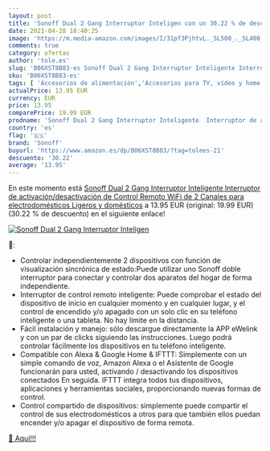 ```yaml
---
layout: post
title: 'Sonoff Dual 2 Gang Interruptor Inteligen con un 30.22 % de descuento'
date: 2021-04-28 18:40:25
image: 'https://m.media-amazon.com/images/I/31pf3PjhtvL._SL500_._SL400_.jpg'
comments: true
category: ofertas
author: 'tole.es'
slug: 'B06XST8B83-es Sonoff Dual 2 Gang Interruptor Inteligente Interruptor de...'
sku: 'B06XST8B83-es'
tags: [ 'Accesorios de alimentación','Accesorios para TV, vídeo y home cinema','Alargadores de cables','Electrónica','TV, vídeo y home cinema','sonoff', ]
actualPrice: 13.95 EUR
currency: EUR
price: 13.95
comparePrice: 19.99 EUR
prodname: 'Sonoff Dual 2 Gang Interruptor Inteligente  Interruptor de activación/desactivación de Control Remoto WiFi de 2 Canales para electrodomésticos Ligeros y domésticos'
country: 'es'
flag: '🇪🇸'
brand: 'Sonoff'
buyurl: 'https://www.amazon.es/dp/B06XST8B83/?tag=tolees-21'
descuento: '30.22'
average: '13.95'
---
```


En este momento está [Sonoff Dual 2 Gang Interruptor Inteligente  Interruptor de activación/desactivación de Control Remoto WiFi de 2 Canales para electrodomésticos Ligeros y domésticos](https://www.amazon.es/dp/B06XST8B83/?tag=tolees-21) a 13.95 EUR (original: 19.99 EUR) (30.22 %  de descuento) en el siguiente enlace!

[![Sonoff Dual 2 Gang Interruptor Inteligen](https://m.media-amazon.com/images/I/31pf3PjhtvL._SL500_._SL400_.jpg)](https://www.amazon.es/dp/B06XST8B83/?tag=tolees-21)

🔎:

- Controlar independientemente 2 dispositivos con función de visualización sincrónica de estado:Puede utilizar uno Sonoff doble interruptor para conectar y controlar dos aparatos del hogar de forma independiente. 
- Interruptor de control remoto inteligente: Puede comprobar el estado del dispositivo de inicio en cualquier momento y en cualquier lugar, y el control de encendido y/o apagado con un solo clic en su teléfono inteligente o una tableta. No hay límite en la distancia. 
- Fácil instalación y manejo: sólo descargue directamente la APP eWelink y con un par de clicks siguiendo las instrucciones. Luego podrá controlar fácilmente los dispositivos en tu teléfono inteligente. 
- Compatible con Alexa & Google Home & IFTTT: Simplemente con un simple comando de voz, Amazon Alexa o el Asistente de Google funcionarán para usted, activando / desactivando los dispositivos conectados En seguida. IFTTT integra todos tus dispositivos, aplicaciones y herramientas sociales, proporcionando nuevas formas de control.
- Control compartido de dispositivos: simplemente puede compartir el control de sus electrodomésticos a otros para que también ellos puedan encender y/o apagar el dispositivo de forma remota.

[🛒 Aquí!!!](https://www.amazon.es/dp/B06XST8B83/?tag=tolees-21)
